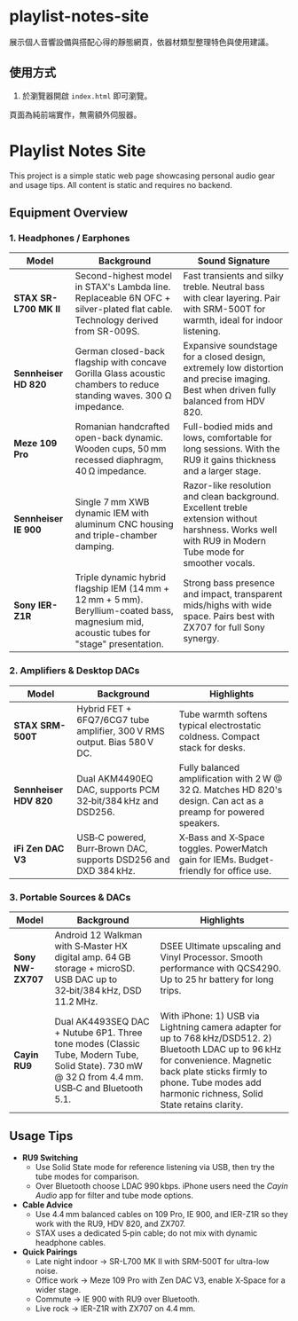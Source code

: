 # playlist-notes-site

展示個人音響設備與搭配心得的靜態網頁，依器材類型整理特色與使用建議。

## 使用方式

1. 於瀏覽器開啟 `index.html` 即可瀏覽。

頁面為純前端實作，無需額外伺服器。
# Playlist Notes Site

This project is a simple static web page showcasing personal audio gear and usage tips. All content is static and requires no backend.

## Equipment Overview

### 1. Headphones / Earphones

| Model | Background | Sound Signature |
|-------|-----------|-----------------|
| **STAX SR-L700 MK II** | Second-highest model in STAX's Lambda line. Replaceable 6N OFC + silver-plated flat cable. Technology derived from SR-009S. | Fast transients and silky treble. Neutral bass with clear layering. Pair with SRM-500T for warmth, ideal for indoor listening. |
| **Sennheiser HD 820** | German closed-back flagship with concave Gorilla Glass acoustic chambers to reduce standing waves. 300 Ω impedance. | Expansive soundstage for a closed design, extremely low distortion and precise imaging. Best when driven fully balanced from HDV 820. |
| **Meze 109 Pro** | Romanian handcrafted open-back dynamic. Wooden cups, 50 mm recessed diaphragm, 40 Ω impedance. | Full-bodied mids and lows, comfortable for long sessions. With the RU9 it gains thickness and a larger stage. |
| **Sennheiser IE 900** | Single 7 mm XWB dynamic IEM with aluminum CNC housing and triple-chamber damping. | Razor-like resolution and clean background. Excellent treble extension without harshness. Works well with RU9 in Modern Tube mode for smoother vocals. |
| **Sony IER-Z1R** | Triple dynamic hybrid flagship IEM (14 mm + 12 mm + 5 mm). Beryllium-coated bass, magnesium mid, acoustic tubes for "stage" presentation. | Strong bass presence and impact, transparent mids/highs with wide space. Pairs best with ZX707 for full Sony synergy. |

### 2. Amplifiers & Desktop DACs

| Model | Background | Highlights |
|-------|-----------|-----------|
| **STAX SRM-500T** | Hybrid FET + 6FQ7/6CG7 tube amplifier, 300 V RMS output. Bias 580 V DC. | Tube warmth softens typical electrostatic coldness. Compact stack for desks. |
| **Sennheiser HDV 820** | Dual AKM4490EQ DAC, supports PCM 32‑bit/384 kHz and DSD256. | Fully balanced amplification with 2 W @ 32 Ω. Matches HD 820's design. Can act as a preamp for powered speakers. |
| **iFi Zen DAC V3** | USB‑C powered, Burr‑Brown DAC, supports DSD256 and DXD 384 kHz. | X‑Bass and X‑Space toggles. PowerMatch gain for IEMs. Budget-friendly for office use. |

### 3. Portable Sources & DACs

| Model | Background | Highlights |
|-------|-----------|-----------|
| **Sony NW-ZX707** | Android 12 Walkman with S‑Master HX digital amp. 64 GB storage + microSD. USB DAC up to 32‑bit/384 kHz, DSD 11.2 MHz. | DSEE Ultimate upscaling and Vinyl Processor. Smooth performance with QCS4290. Up to 25 hr battery for long trips. |
| **Cayin RU9** | Dual AK4493SEQ DAC + Nutube 6P1. Three tone modes (Classic Tube, Modern Tube, Solid State). 730 mW @ 32 Ω from 4.4 mm. USB‑C and Bluetooth 5.1. | With iPhone: 1) USB via Lightning camera adapter for up to 768 kHz/DSD512. 2) Bluetooth LDAC up to 96 kHz for convenience. Magnetic back plate sticks firmly to phone. Tube modes add harmonic richness, Solid State retains clarity. |

## Usage Tips

- **RU9 Switching**
  - Use Solid State mode for reference listening via USB, then try the tube modes for comparison.
  - Over Bluetooth choose LDAC 990 kbps. iPhone users need the *Cayin Audio* app for filter and tube mode options.
- **Cable Advice**
  - Use 4.4 mm balanced cables on 109 Pro, IE 900, and IER-Z1R so they work with the RU9, HDV 820, and ZX707.
  - STAX uses a dedicated 5‑pin cable; do not mix with dynamic headphone cables.
- **Quick Pairings**
  - Late night indoor → SR-L700 MK II with SRM-500T for ultra-low noise.
  - Office work → Meze 109 Pro with Zen DAC V3, enable X‑Space for a wider stage.
  - Commute → IE 900 with RU9 over Bluetooth.
  - Live rock → IER-Z1R with ZX707 on 4.4 mm.
